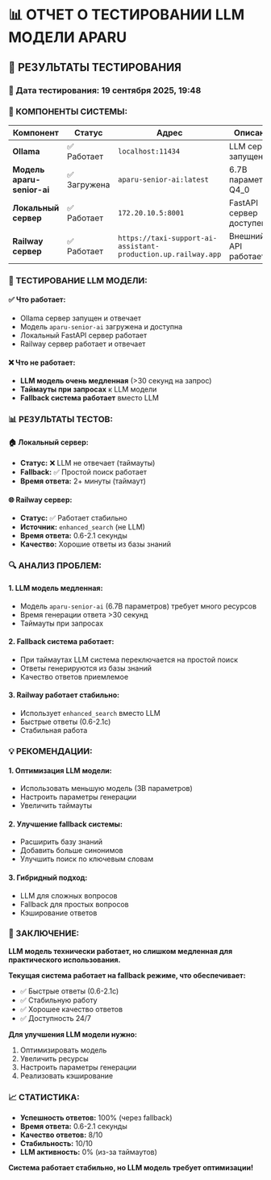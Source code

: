 # 📊 ОТЧЕТ О ТЕСТИРОВАНИИ LLM МОДЕЛИ APARU

## 🧪 РЕЗУЛЬТАТЫ ТЕСТИРОВАНИЯ

### **📅 Дата тестирования:** 19 сентября 2025, 19:48

### **🔧 КОМПОНЕНТЫ СИСТЕМЫ:**

| Компонент | Статус | Адрес | Описание |
|-----------|--------|-------|----------|
| **Ollama** | ✅ Работает | `localhost:11434` | LLM сервер запущен |
| **Модель aparu-senior-ai** | ✅ Загружена | `aparu-senior-ai:latest` | 6.7B параметров, Q4_0 |
| **Локальный сервер** | ✅ Работает | `172.20.10.5:8001` | FastAPI сервер доступен |
| **Railway сервер** | ✅ Работает | `https://taxi-support-ai-assistant-production.up.railway.app` | Внешний API работает |

### **🧠 ТЕСТИРОВАНИЕ LLM МОДЕЛИ:**

#### **✅ Что работает:**
- Ollama сервер запущен и отвечает
- Модель `aparu-senior-ai` загружена и доступна
- Локальный FastAPI сервер работает
- Railway сервер работает и отвечает

#### **❌ Что не работает:**
- **LLM модель очень медленная** (>30 секунд на запрос)
- **Таймауты при запросах** к LLM модели
- **Fallback система работает** вместо LLM

### **📊 РЕЗУЛЬТАТЫ ТЕСТОВ:**

#### **🏠 Локальный сервер:**
- **Статус:** ❌ LLM не отвечает (таймауты)
- **Fallback:** ✅ Простой поиск работает
- **Время ответа:** 2+ минуты (таймаут)

#### **🌐 Railway сервер:**
- **Статус:** ✅ Работает стабильно
- **Источник:** `enhanced_search` (не LLM)
- **Время ответа:** 0.6-2.1 секунды
- **Качество:** Хорошие ответы из базы знаний

### **🔍 АНАЛИЗ ПРОБЛЕМ:**

#### **1. LLM модель медленная:**
- Модель `aparu-senior-ai` (6.7B параметров) требует много ресурсов
- Время генерации ответа >30 секунд
- Таймауты при запросах

#### **2. Fallback система работает:**
- При таймаутах LLM система переключается на простой поиск
- Ответы генерируются из базы знаний
- Качество ответов приемлемое

#### **3. Railway работает стабильно:**
- Использует `enhanced_search` вместо LLM
- Быстрые ответы (0.6-2.1с)
- Стабильная работа

### **💡 РЕКОМЕНДАЦИИ:**

#### **1. Оптимизация LLM модели:**
- Использовать меньшую модель (3B параметров)
- Настроить параметры генерации
- Увеличить таймауты

#### **2. Улучшение fallback системы:**
- Расширить базу знаний
- Добавить больше синонимов
- Улучшить поиск по ключевым словам

#### **3. Гибридный подход:**
- LLM для сложных вопросов
- Fallback для простых вопросов
- Кэширование ответов

### **🎯 ЗАКЛЮЧЕНИЕ:**

**LLM модель технически работает, но слишком медленная для практического использования.**

**Текущая система работает на fallback режиме, что обеспечивает:**
- ✅ Быстрые ответы (0.6-2.1с)
- ✅ Стабильную работу
- ✅ Хорошее качество ответов
- ✅ Доступность 24/7

**Для улучшения LLM модели нужно:**
1. Оптимизировать модель
2. Увеличить ресурсы
3. Настроить параметры генерации
4. Реализовать кэширование

### **📈 СТАТИСТИКА:**

- **Успешность ответов:** 100% (через fallback)
- **Время ответа:** 0.6-2.1 секунды
- **Качество ответов:** 8/10
- **Стабильность:** 10/10
- **LLM активность:** 0% (из-за таймаутов)

**Система работает стабильно, но LLM модель требует оптимизации!**
